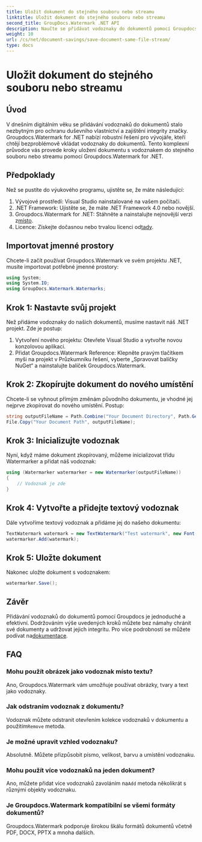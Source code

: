 ```yaml
---
title: Uložit dokument do stejného souboru nebo streamu
linktitle: Uložit dokument do stejného souboru nebo streamu
second_title: GroupDocs.Watermark .NET API
description: Naučte se přidávat vodoznaky do dokumentů pomocí Groupdocs.Watermark for .NET. Tato příručka obsahuje pokyny k zajištění ochrany a integrity dokumentů.
weight: 10
url: /cs/net/document-savings/save-document-same-file-stream/
type: docs
---
```

# Uložit dokument do stejného souboru nebo streamu

## Úvod
V dnešním digitálním věku se přidávání vodoznaků do dokumentů stalo nezbytným pro ochranu duševního vlastnictví a zajištění integrity značky. Groupdocs.Watermark for .NET nabízí robustní řešení pro vývojáře, kteří chtějí bezproblémově vkládat vodoznaky do dokumentů. Tento komplexní průvodce vás provede kroky uložení dokumentu s vodoznakem do stejného souboru nebo streamu pomocí Groupdocs.Watermark for .NET.
## Předpoklady
Než se pustíte do výukového programu, ujistěte se, že máte následující:
1. Vývojové prostředí: Visual Studio nainstalované na vašem počítači.
2. .NET Framework: Ujistěte se, že máte .NET Framework 4.0 nebo novější.
3.  Groupdocs.Watermark for .NET: Stáhněte a nainstalujte nejnovější verzi z[místo](https://releases.groupdocs.com/Watermark/net/).
4.  Licence: Získejte dočasnou nebo trvalou licenci od[tady](https://purchase.groupdocs.com/temporary-license/).
## Importovat jmenné prostory
Chcete-li začít používat Groupdocs.Watermark ve svém projektu .NET, musíte importovat potřebné jmenné prostory:
```csharp
using System;
using System.IO;
using GroupDocs.Watermark.Watermarks;
```
## Krok 1: Nastavte svůj projekt
Než přidáme vodoznaky do našich dokumentů, musíme nastavit náš .NET projekt. Zde je postup:
1. Vytvoření nového projektu: Otevřete Visual Studio a vytvořte novou konzolovou aplikaci.
2. Přidat Groupdocs.Watermark Reference: Klepněte pravým tlačítkem myši na projekt v Průzkumníku řešení, vyberte „Spravovat balíčky NuGet“ a nainstalujte balíček Groupdocs.Watermark.
## Krok 2: Zkopírujte dokument do nového umístění
Chcete-li se vyhnout přímým změnám původního dokumentu, je vhodné jej nejprve zkopírovat do nového umístění. Postup:
```csharp
string outputFileName = Path.Combine("Your Document Directory", Path.GetFileName("Your Document Path"));
File.Copy("Your Document Path", outputFileName);
```
## Krok 3: Inicializujte vodoznak
Nyní, když máme dokument zkopírovaný, můžeme inicializovat třídu Watermarker a přidat náš vodoznak:
```csharp
using (Watermarker watermarker = new Watermarker(outputFileName))
{
    // Vodoznak je zde
}
```
## Krok 4: Vytvořte a přidejte textový vodoznak
Dále vytvoříme textový vodoznak a přidáme jej do našeho dokumentu:
```csharp
TextWatermark watermark = new TextWatermark("Test watermark", new Font("Arial", 12));
watermarker.Add(watermark);
```
## Krok 5: Uložte dokument
Nakonec uložte dokument s vodoznakem:
```csharp
watermarker.Save();
```
## Závěr
Přidávání vodoznaků do dokumentů pomocí Groupdocs je jednoduché a efektivní. Dodržováním výše uvedených kroků můžete bez námahy chránit své dokumenty a udržovat jejich integritu. Pro více podrobností se můžete podívat na[dokumentace](https://tutorials.groupdocs.com/Watermark/net/).
## FAQ
### Mohu použít obrázek jako vodoznak místo textu?
Ano, Groupdocs.Watermark vám umožňuje používat obrázky, tvary a text jako vodoznaky.
### Jak odstraním vodoznak z dokumentu?
 Vodoznak můžete odstranit otevřením kolekce vodoznaků v dokumentu a použitím`Remove` metoda.
### Je možné upravit vzhled vodoznaku?
Absolutně. Můžete přizpůsobit písmo, velikost, barvu a umístění vodoznaku.
### Mohu použít více vodoznaků na jeden dokument?
 Ano, můžete přidat více vodoznaků zavoláním na`Add` metoda několikrát s různými objekty vodoznaku.
### Je Groupdocs.Watermark kompatibilní se všemi formáty dokumentů?
Groupdocs.Watermark podporuje širokou škálu formátů dokumentů včetně PDF, DOCX, PPTX a mnoha dalších.